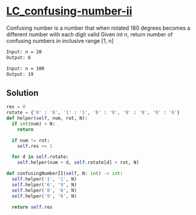 # [LC_confusing-number-ii](https://leetcode.com/problems/confusing-number-ii)

Confusing number is a number that when rotated 180 degrees becomes a different number with each digit valid
Given int n, return number of confusing numbers in inclusive range [1, n]

```txt
Input: n = 20
Output: 6

Input: n = 100
Output: 19
```

## Solution

```py
res = 0
rotate = {'0' : '0', '1' : '1', '6' : '9', '8' : '8', '9' : '6'}
def helper(self, num, rot, N):
  if int(num) > N:
    return

  if num != rot:
    self.res += 1

  for d in self.rotate:
    self.helper(num + d, self.rotate[d] + rot, N)

def confusingNumberII(self, N: int) -> int:
  self.helper('1', '1', N)
  self.helper('6', '9', N)
  self.helper('8', '8', N)
  self.helper('9', '6', N)

  return self.res
```
